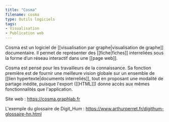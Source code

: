 ```yaml
---
title: "Cosma"
filename: cosma
type: Outils logiciels
tags:
- Visualisation
- Publication web
---
```


Cosma est un logiciel de [[visualisation par graphe|visualisation de graphe]] documentaire. Il permet de représenter des [[fiche|fiches]] interreliées sous la forme d’un réseau interactif dans une [[page web]].

Cosma est pensé pour les travailleurs de la connaissance. Sa fonction première est de fournir une meilleure vision globale sur un ensemble de [[lien hypertexte|documents interreliés]], tout en proposant une modalité de partage inédite, puisque l'export ([[HTML]]) donne accès aux mêmes fonctionnalités que l'application.

Site web : <https://cosma.graphlab.fr>

L'exemple du glossaire de Digit_Hum : <https://www.arthurperret.fr/digithum-glossaire-hn.html>

